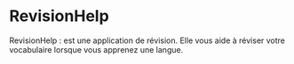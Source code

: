 # RevisionHelp
RevisionHelp : est une application de révision.
Elle vous aide à réviser votre vocabulaire lorsque vous apprenez une langue.
